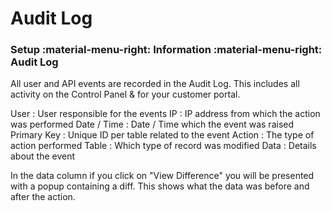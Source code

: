 # Audit Log
### Setup :material-menu-right: Information :material-menu-right: Audit Log

All user and API events are recorded in the Audit Log. This includes all activity on the Control Panel & for your customer portal.

User
:   User responsible for the events
IP
:   IP address from which the action was performed
Date / Time
:   Date / Time which the event was raised
Primary Key
:   Unique ID per table related to the event
Action
:   The type of action performed
Table
:   Which type of record was modified
Data
:   Details about the event

In the data column if you click on "View Difference" you will be presented with a popup containing a diff. This shows what the data was before and after the action.



